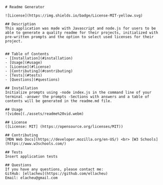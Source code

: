 
    # Readme Generator

    ![License](https://img.shields.io/badge/License-MIT-yellow.svg)

    ## Description
    This application was made with Javascript and node.js for users to be able to generate a quality readme for their projects, initialized with pre-written prompts and the option to select used licenses for their project.  


    ## Table of Contents
    - [Installation](#installation)
    - [Usage](#usage)
    - [License](#license)
    - [Contributing](#contributing)
    - [Tests](#tests)
    - [Questions](#questions)
        
    ## Installation
    Initialize prompts using -node index.js in the command line of your terminal -answer the prompts -Sections with answers and a table of contents will be generated in the readme.md file.

    ## Usage
    ![video](./assets/readme%20vid.webm)

    ## License
    ([License: MIT] (https://opensource.org/licenses/MIT)) 

    ## Contributing
    [MDN Web Docs](https://developer.mozilla.org/en-US/) <br> [W3 Schools](https://www.w3schools.com/)

    ## Tests
    Insert application tests

    ## Questions
    If you have any questions, please contact me:
    GitHub: [ellacheu](https://github.com/ellacheu)
    Email: elacheu@gmail.com
    